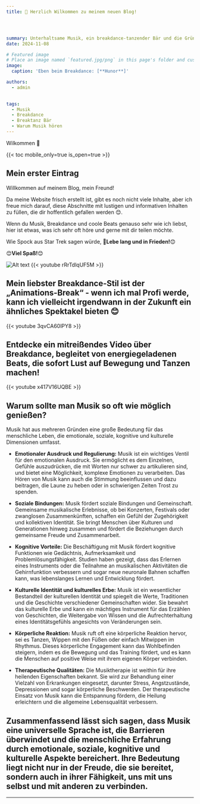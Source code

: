 ```yaml
---
title: 🎉 Herzlich Wilkommen zu meinem neuen Blog!




summary: Unterhaltsame Musik, ein breakdance-tanzender Bär und die Gründe, Musik so oft wie möglich zu genießen.🤩
date: 2024-11-08

# Featured image
# Place an image named `featured.jpg/png` in this page's folder and customize its options here.
image:
  caption: 'Eben beim Breakdance: [**Hunor**]'

authors:
  - admin
  

tags:
  - Musik
  - Breakdance
  - Breaktanz Bär
  - Warum Musik hören
---
```


Wilkommen 👋

{{< toc mobile_only=true is_open=true >}}

## Mein erster Eintrag

Willkommen auf meinem Blog, mein Freund!

Da meine Website frisch erstellt ist, gibt es noch nicht viele Inhalte, aber ich freue mich darauf, diese Abschnitte mit lustigen und informativen Inhalten zu füllen, die dir hoffentlich gefallen werden 😊.

Wenn du Musik, Breakdance und coole Beats genauso sehr wie ich liebst, hier ist etwas, was ich sehr oft höre und gerne mit dir teilen möchte. 

Wie Spock aus Star Trek sagen würde, 🖖**Lebe lang und in Frieden!**😊

😊**Viel Spaß!**😊


![Alt text](/de/post/get-started/bear.gif)
{{< youtube rRrTdlqUF5M >}}

## Mein liebster Breakdance-Stil ist der „Animations-Break“ - wenn ich mal Profi werde, kann ich vielleicht irgendwann in der Zukunft ein ähnliches Spektakel bieten 😊

{{< youtube 3qvCA60lPY8 >}}

## Entdecke ein mitreißendes Video über Breakdance, begleitet von energiegeladenen Beats, die sofort Lust auf Bewegung und Tanzen machen!

{{< youtube x417V16UQBE >}}

## Warum sollte man Musik so oft wie möglich genießen?

Musik hat aus mehreren Gründen eine große Bedeutung für das menschliche Leben, die emotionale, soziale, kognitive und kulturelle Dimensionen umfasst.

- **Emotionaler Ausdruck und Regulierung:** Musik ist ein wichtiges Ventil für den emotionalen Ausdruck. Sie ermöglicht es dem Einzelnen, Gefühle auszudrücken, die mit Worten nur schwer zu artikulieren sind, und bietet eine Möglichkeit, komplexe Emotionen zu verarbeiten. Das Hören von Musik kann auch die Stimmung beeinflussen und dazu beitragen, die Laune zu heben oder in schwierigen Zeiten Trost zu spenden.

- **Soziale Bindungen:** Musik fördert soziale Bindungen und Gemeinschaft. Gemeinsame musikalische Erlebnisse, ob bei Konzerten, Festivals oder zwanglosen Zusammenkünften, schaffen ein Gefühl der Zugehörigkeit und kollektiven Identität. Sie bringt Menschen über Kulturen und Generationen hinweg zusammen und fördert die Beziehungen durch gemeinsame Freude und Zusammenarbeit.

- **Kognitive Vorteile:** Die Beschäftigung mit Musik fördert kognitive Funktionen wie Gedächtnis, Aufmerksamkeit und Problemlösungsfähigkeit. Studien haben gezeigt, dass das Erlernen eines Instruments oder die Teilnahme an musikalischen Aktivitäten die Gehirnfunktion verbessern und sogar neue neuronale Bahnen schaffen kann, was lebenslanges Lernen und Entwicklung fördert.

- **Kulturelle Identität und kulturelles Erbe:** Musik ist ein wesentlicher Bestandteil der kulturellen Identität und spiegelt die Werte, Traditionen und die Geschichte verschiedener Gemeinschaften wider. Sie bewahrt das kulturelle Erbe und kann ein mächtiges Instrument für das Erzählen von Geschichten, die Weitergabe von Wissen und die Aufrechterhaltung eines Identitätsgefühls angesichts von Veränderungen sein.

- **Körperliche Reaktion:** Musik ruft oft eine körperliche Reaktion hervor, sei es Tanzen, Wippen mit den Füßen oder einfach Mitwippen im Rhythmus. Dieses körperliche Engagement kann das Wohlbefinden steigern, indem es die Bewegung und das Training fördert, und es kann die Menschen auf positive Weise mit ihrem eigenen Körper verbinden.

- **Therapeutische Qualitäten:** Die Musiktherapie ist weithin für ihre heilenden Eigenschaften bekannt. Sie wird zur Behandlung einer Vielzahl von Erkrankungen eingesetzt, darunter Stress, Angstzustände, Depressionen und sogar körperliche Beschwerden. Der therapeutische Einsatz von Musik kann die Entspannung fördern, die Heilung erleichtern und die allgemeine Lebensqualität verbessern.

## Zusammenfassend lässt sich sagen, dass Musik eine universelle Sprache ist, die Barrieren überwindet und die menschliche Erfahrung durch emotionale, soziale, kognitive und kulturelle Aspekte bereichert. Ihre Bedeutung liegt nicht nur in der Freude, die sie bereitet, sondern auch in ihrer Fähigkeit, uns mit uns selbst und mit anderen zu verbinden.
---
